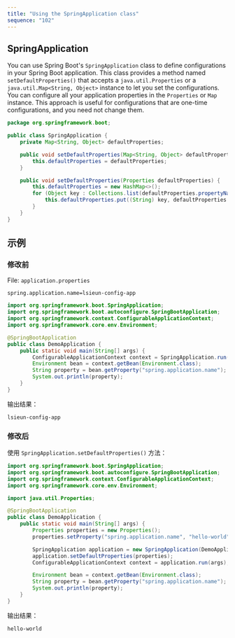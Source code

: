 ```yaml
---
title: "Using the SpringApplication class"
sequence: "102"
---
```


## SpringApplication

You can use Spring Boot's `SpringApplication` class to define configurations
in your Spring Boot application.
This class provides a method named `setDefaultProperties()`
that accepts a `java.util.Properties` or a `java.util.Map<String, Object>` instance
to let you set the configurations.
You can configure all your application properties in the `Properties` or `Map` instance.
This approach is useful for configurations that are one-time configurations, and you need not change them.

```java
package org.springframework.boot;

public class SpringApplication {
    private Map<String, Object> defaultProperties;

    public void setDefaultProperties(Map<String, Object> defaultProperties) {
        this.defaultProperties = defaultProperties;
    }

    public void setDefaultProperties(Properties defaultProperties) {
        this.defaultProperties = new HashMap<>();
        for (Object key : Collections.list(defaultProperties.propertyNames())) {
            this.defaultProperties.put((String) key, defaultProperties.get(key));
        }
    }
}
```

## 示例

### 修改前

File: `application.properties`

```text
spring.application.name=lsieun-config-app
```

```java
import org.springframework.boot.SpringApplication;
import org.springframework.boot.autoconfigure.SpringBootApplication;
import org.springframework.context.ConfigurableApplicationContext;
import org.springframework.core.env.Environment;

@SpringBootApplication
public class DemoApplication {
    public static void main(String[] args) {
        ConfigurableApplicationContext context = SpringApplication.run(DemoApplication.class);
        Environment bean = context.getBean(Environment.class);
        String property = bean.getProperty("spring.application.name");
        System.out.println(property);
    }
}
```

输出结果：

```text
lsieun-config-app
```

### 修改后

使用 `SpringApplication.setDefaultProperties()` 方法：

```java
import org.springframework.boot.SpringApplication;
import org.springframework.boot.autoconfigure.SpringBootApplication;
import org.springframework.context.ConfigurableApplicationContext;
import org.springframework.core.env.Environment;

import java.util.Properties;

@SpringBootApplication
public class DemoApplication {
    public static void main(String[] args) {
        Properties properties = new Properties();
        properties.setProperty("spring.application.name", "hello-world");

        SpringApplication application = new SpringApplication(DemoApplication.class);
        application.setDefaultProperties(properties);
        ConfigurableApplicationContext context = application.run(args);

        Environment bean = context.getBean(Environment.class);
        String property = bean.getProperty("spring.application.name");
        System.out.println(property);
    }
}
```

输出结果：

```text
hello-world
```
